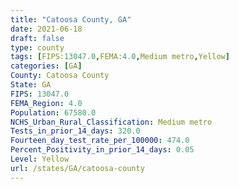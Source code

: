 ```yaml
---
title: "Catoosa County, GA"
date: 2021-06-18
draft: false
type: county
tags: [FIPS:13047.0,FEMA:4.0,Medium metro,Yellow]
categories: [GA]
County: Catoosa County
State: GA
FIPS: 13047.0
FEMA_Region: 4.0
Population: 67580.0
NCHS_Urban_Rural_Classification: Medium metro
Tests_in_prior_14_days: 320.0
Fourteen_day_test_rate_per_100000: 474.0
Percent_Positivity_in_prior_14_days: 0.05
Level: Yellow
url: /states/GA/catoosa-county
---
```



